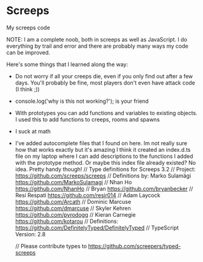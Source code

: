 # Screeps
My screeps code

NOTE: I am a complete noob, both in screeps as well as JavaScript.
I do everything by trail and error and there are probably many ways my code can be improved.

Here's some things that I learned along the way:

- Do not worry if all your creeps die, even if you only find out after a few days. You'll probably be fine, most players don't even have attack code (I think ;))
- console.log('why is this not working?'); is your friend
- With prototypes you can add functions and variables to existing objects.
    I used this to add functions to creeps, rooms and spawns
- I suck at math
- I've added autocomplete files that I found on here. Im not really sure how that works exactly but it's amazing
    I think it created an index.d.ts file on my laptop where I can add descriptions to the functions I added with the prototype method.
    Or maybe this index file already existed? No idea. Pretty handy though!
    // Type definitions for Screeps 3.2
    // Project: https://github.com/screeps/screeps
    // Definitions by: Marko Sulamägi <https://github.com/MarkoSulamagi>
    //                 Nhan Ho <https://github.com/NhanHo>
    //                 Bryan <https://github.com/bryanbecker>
    //                 Resi Respati <https://github.com/resir014>
    //                 Adam Laycock <https://github.com/Arcath>
    //                 Dominic Marcuse <https://github.com/dmarcuse>
    //                 Skyler Kehren <https://github.com/pyrodogg>
    //                 Kieran Carnegie <https://github.com/kotarou>
    // Definitions: https://github.com/DefinitelyTyped/DefinitelyTyped
    // TypeScript Version: 2.8

    // Please contribute types to https://github.com/screepers/typed-screeps

